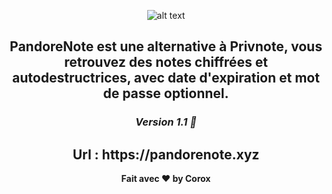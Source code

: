 <div align="center">

![alt text](https://i.ibb.co/pJKqkyr/image.png)

<h2>PandoreNote est une alternative à Privnote, vous retrouvez des notes chiffrées et autodestructrices, avec date d'expiration et mot de passe optionnel. </h2>


<h3> <i> Version 1.1 🚀 </i> </h3>

<h2> Url : https://pandorenote.xyz </h2>

<strong> Fait avec ❤️ by Corox </strong>
  

</div>
